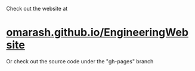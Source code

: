 
Check out the website at
# <a target="_blank" href="http://omarash.github.io/EngineeringWebsite">omarash.github.io/EngineeringWebsite</a> #

Or check out the source code under the "gh-pages" branch
